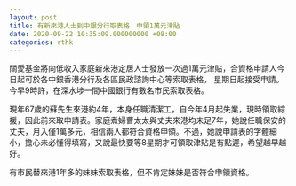 ```yaml
---
layout: post
title: 有新來港人士到中銀分行取表格　申領1萬元津貼
date: 2020-09-22 10:35:09.000000000 +08:00
categories: rthk
---
```


關愛基金將向低收入家庭新來港定居人士發放一次過1萬元津貼，合資格申請人今日起可於各中銀香港分行及各區民政諮詢中心等索取表格， 星期日起接受申請。今早9時許，在深水埗一間中國銀行有數名市民索取表格。

現年67歲的蘇先生來港約4年，本身任職清潔工，自今年4月起失業，現時領取綜援，因此前來取申請表。家庭煮婦曹太太與丈夫來港均未足7年，她說任職保安的丈夫，月入僅1萬多元，相信兩人都符合資格申領。不過，她說申請表的字體細小，擔心未必懂得填寫，又說最快要等8星期才可領取津貼是有點遲，希望越早越好。

有市民替來港1年多的妹妹索取表格，但不肯定妹妹是否符合申領資格。
